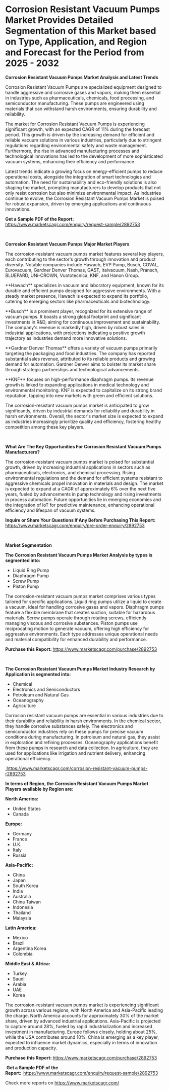 <p><h1>Corrosion Resistant Vacuum Pumps Market Provides Detailed Segmentation of this Market based on Type, Application, and Region and Forecast for the Period from 2025 - 2032</h1></p><p><strong>Corrosion Resistant Vacuum Pumps Market Analysis and Latest Trends</strong></p>
<p><p>Corrosion Resistant Vacuum Pumps are specialized equipment designed to handle aggressive and corrosive gases and vapors, making them essential in industries such as pharmaceuticals, chemicals, food processing, and semiconductor manufacturing. These pumps are engineered using materials that can withstand harsh environments, ensuring durability and reliability.</p><p>The market for Corrosion Resistant Vacuum Pumps is experiencing significant growth, with an expected CAGR of 11% during the forecast period. This growth is driven by the increasing demand for efficient and reliable vacuum solutions in various industries, particularly due to stringent regulations regarding environmental safety and waste management. Furthermore, the rise in advanced manufacturing processes and technological innovations has led to the development of more sophisticated vacuum systems, enhancing their efficiency and performance.</p><p>Latest trends indicate a growing focus on energy-efficient pumps to reduce operational costs, alongside the integration of smart technologies and automation. The need for sustainability and eco-friendly solutions is also shaping the market, prompting manufacturers to develop products that not only resist corrosion but also minimize environmental impact. As industries continue to evolve, the Corrosion Resistant Vacuum Pumps Market is poised for robust expansion, driven by emerging applications and continuous innovations.</p></p>
<p><strong>Get a Sample PDF of the Report:&nbsp;</strong> <a href="https://www.marketscagr.com/enquiry/request-sample/2892753?utm_campaign=2648&utm_medium=2&utm_source=Github&utm_content=ia&utm_term=15032025&utm_id=corrosion-resistant-vacuum-pumps">https://www.marketscagr.com/enquiry/request-sample/2892753</a></p>
<p>&nbsp;</p>
<p><strong>Corrosion Resistant Vacuum Pumps Major Market Players</strong></p>
<p><p>The corrosion-resistant vacuum pumps market features several key players, each contributing to the sector's growth through innovation and product diversity. Notable companies include Hawach, EVP Pump, Busch, COVAL, Eurovacuum, Gardner Denver Thomas, GAST, Italvacuum, Nash, Pransch, BLUEPARD, UNi-CROWN, Vuototecnica, KNF, and Hanon Group.</p><p>**Hawach** specializes in vacuum and laboratory equipment, known for its durable and efficient pumps designed for aggressive environments. With a steady market presence, Hawach is expected to expand its portfolio, catering to emerging sectors like pharmaceuticals and biotechnology.</p><p>**Busch** is a prominent player, recognized for its extensive range of vacuum pumps. It boasts a strong global footprint and significant investments in R&D, aiming for continuous improvement and sustainability. The company's revenue is markedly high, driven by robust sales in industrial applications, with projections indicating a positive growth trajectory as industries demand more innovative solutions.</p><p>**Gardner Denver Thomas** offers a variety of vacuum pumps primarily targeting the packaging and food industries. The company has reported substantial sales revenue, attributed to its reliable products and growing demand for automation. Gardner Denver aims to bolster its market share through strategic partnerships and technological advancements.</p><p>**KNF** focuses on high-performance diaphragm pumps. Its revenue growth is linked to expanding applications in medical technology and environmental monitoring. KNF is expected to capitalize on its strong brand reputation, tapping into new markets with green and efficient solutions.</p><p>The corrosion-resistant vacuum pumps market is anticipated to grow significantly, driven by industrial demands for reliability and durability in harsh environments. Overall, the sector's market size is expected to expand as industries increasingly prioritize quality and efficiency, fostering healthy competition among these key players.</p></p>
<p>&nbsp;</p>
<p><strong>What Are The Key Opportunities For Corrosion Resistant Vacuum Pumps Manufacturers?</strong></p>
<p><p>The corrosion-resistant vacuum pumps market is poised for substantial growth, driven by increasing industrial applications in sectors such as pharmaceuticals, electronics, and chemical processing. Rising environmental regulations and the demand for efficient systems resistant to aggressive chemicals propel innovation in materials and design. The market is expected to expand at a CAGR of approximately 6% over the next five years, fueled by advancements in pump technology and rising investments in process automation. Future opportunities lie in emerging economies and the integration of IoT for predictive maintenance, enhancing operational efficiency and lifespan of vacuum systems.</p></p>
<p><strong>Inquire or Share Your Questions If Any Before Purchasing This Report:</strong> <a href="https://www.marketscagr.com/enquiry/pre-order-enquiry/2892753?utm_campaign=2648&utm_medium=2&utm_source=Github&utm_content=ia&utm_term=15032025&utm_id=corrosion-resistant-vacuum-pumps">https://www.marketscagr.com/enquiry/pre-order-enquiry/2892753</a></p>
<p>&nbsp;</p>
<p><strong>Market Segmentation</strong></p>
<p><strong>The Corrosion Resistant Vacuum Pumps Market Analysis by types is segmented into:</strong></p>
<p><ul><li>Liquid Ring Pump</li><li>Diaphragm Pump</li><li>Screw Pump</li><li>Piston Pump</li></ul></p>
<p><p>The corrosion-resistant vacuum pumps market comprises various types tailored for specific applications. Liquid ring pumps utilize a liquid to create a vacuum, ideal for handling corrosive gases and vapors. Diaphragm pumps feature a flexible membrane that creates suction, suitable for hazardous materials. Screw pumps operate through rotating screws, efficiently managing viscous and corrosive substances. Piston pumps use reciprocating motion to generate vacuum, offering high efficiency for aggressive environments. Each type addresses unique operational needs and material compatibility for enhanced durability and performance.</p></p>
<p><strong>Purchase this Report:&nbsp;</strong><a href="https://www.marketscagr.com/purchase/2892753?utm_campaign=2648&utm_medium=2&utm_source=Github&utm_content=ia&utm_term=15032025&utm_id=corrosion-resistant-vacuum-pumps">https://www.marketscagr.com/purchase/2892753</a></p>
<p>&nbsp;</p>
<p><strong>The Corrosion Resistant Vacuum Pumps Market Industry Research by Application is segmented into:</strong></p>
<p><ul><li>Chemical</li><li>Electronics and Semiconductors</li><li>Petroleum and Natural Gas</li><li>Oceanography</li><li>Agriculture</li></ul></p>
<p><p>Corrosion resistant vacuum pumps are essential in various industries due to their durability and reliability in harsh environments. In the chemical sector, they handle corrosive substances safely. The electronics and semiconductor industries rely on these pumps for precise vacuum conditions during manufacturing. In petroleum and natural gas, they assist in exploration and refining processes. Oceanography applications benefit from these pumps in research and data collection. In agriculture, they are used for applications like irrigation and nutrient delivery, enhancing operational efficiency.</p></p>
<p><a href="https://www.marketscagr.com/corrosion-resistant-vacuum-pumps-r2892753?utm_campaign=2648&utm_medium=2&utm_source=Github&utm_content=ia&utm_term=15032025&utm_id=corrosion-resistant-vacuum-pumps">&nbsp;https://www.marketscagr.com/corrosion-resistant-vacuum-pumps-r2892753</a></p>
<p><strong>In terms of Region, the Corrosion Resistant Vacuum Pumps Market Players available by Region are:</strong></p>
<p>
    <p> <strong> North America: </strong>
        <ul>
            <li>United States</li>
            <li>Canada</li>
        </ul>
        </p> 
    <p> <strong> Europe: </strong>
        <ul>
            <li>Germany</li>
            <li>France</li>
            <li>U.K.</li>
            <li>Italy</li>
            <li>Russia</li>
        </ul>
        </p> 
    <p> <strong> Asia-Pacific: </strong>
        <ul>
            <li>China</li>
            <li>Japan</li>
            <li>South Korea</li>
            <li>India</li>
            <li>Australia</li>
            <li>China Taiwan</li>
            <li>Indonesia</li>
            <li>Thailand</li>
            <li>Malaysia</li>
        </ul>
        </p> 
    <p> <strong> Latin America: </strong>
        <ul>
            <li>Mexico</li>
            <li>Brazil</li>
            <li>Argentina Korea</li>
            <li>Colombia</li>
        </ul>
        </p> 
    <p> <strong> Middle East & Africa: </strong>
        <ul>
            <li>Turkey</li>
            <li>Saudi</li>
            <li>Arabia</li>
            <li>UAE</li>
            <li>Korea</li>
        </ul>
    </p>
    </p>
<p><p>The corrosion-resistant vacuum pumps market is experiencing significant growth across various regions, with North America and Asia-Pacific leading the charge. North America accounts for approximately 30% of the market share, driven by advanced industrial applications. Asia-Pacific is projected to capture around 28%, fueled by rapid industrialization and increased investment in manufacturing. Europe follows closely, holding about 25%, while the USA contributes around 10%. China is emerging as a key player, expected to influence market dynamics, especially in terms of innovation and production capacity.</p></p>
<p><strong>Purchase this Report: </strong><a href="https://www.marketscagr.com/purchase/2892753?utm_campaign=2648&utm_medium=2&utm_source=Github&utm_content=ia&utm_term=15032025&utm_id=corrosion-resistant-vacuum-pumps">https://www.marketscagr.com/purchase/2892753</a></p>
<p>&nbsp;<strong>Get a Sample PDF of the Report:&nbsp;&nbsp;</strong><a href="https://www.marketscagr.com/enquiry/request-sample/2892753?utm_campaign=2648&utm_medium=2&utm_source=Github&utm_content=ia&utm_term=15032025&utm_id=corrosion-resistant-vacuum-pumps">https://www.marketscagr.com/enquiry/request-sample/2892753</a></p>
<p><strong></strong></p>
<p>Check more reports on <a href="https://www.marketscagr.com/?utm_campaign=2648&utm_medium=2&utm_source=Github&utm_content=ia&utm_term=15032025&utm_id=corrosion-resistant-vacuum-pumps">https://www.marketscagr.com/</a></p>